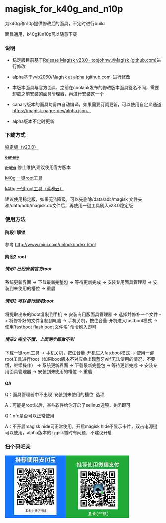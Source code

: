 # magisk_for_k40g_and_n10p

为k40g和n10p提供修改后的面具，不定时进行build

面具通用，k40g和n10p可以随意下载

### 说明

* 稳定版目前基于[Release Magisk v23.0 · topjohnwu/Magisk (github.com)](https://github.com/topjohnwu/Magisk/releases/tag/v23.0)进行修改

* alpha基于[vvb2060/Magisk at alpha (github.com)](https://github.com/vvb2060/Magisk/tree/alpha) 进行修改

* 本版本面具与官方面具、之前在coolapk发布的修改版本面具签名不同，需要卸载之前安装的面具管理器，再进行安装这一个 

* canary版本的面具每周四自动编译，如果需要订阅更新，可以使用自定义通道  https://magisk.pages.dev/alpha.json、

* alpha版本不定时更新

### 下载方式

[稳定版（v23.0）](https://magisk.pages.dev/Magisk_stable_app.apk)

~~[canary](https://magisk.pages.dev/Magisk_canary_app.apk)~~

~~[alpha](https://magisk.pages.dev/Magisk_alpha_app.apk)~~ 停止维护,建议使用官方版本

[k40g 一键root工具](https://raw.githubusercontent.com/carey036/OutSide/master/k40gBoot/k40g_onekey.zip)

[k40g 一键root工具（蓝奏云）](https://3ku.lanzoui.com/iV2Sjwqtu3a)

建议使用稳定版，如果无法降级，可以先删除/data/adb/magisk 文件夹和/data/adb/magisk.db文件后，再使用一键工具刷入v23.0稳定版

### 使用方法

#### 阶段1 解锁

参考 http://www.miui.com/unlock/index.html 

#### 阶段2 root

##### 情形1 已经安装官方root

系统更新界面  ->  下载最新完整包  ->  等待更新完成 ->  安装专用面具管理器 -> 安装到未使用的槽位  ->  重启

##### 情形2 可以自行提取boot

将提取出来的boot复制到手机  -> 安装专用版面具管理器  ->  选择并修补一个文件  ->  将修补好的文件复制到电脑  ->  手机关机，按住音量-开机进入fastboot模式  ->  使用‘fastboot flash boot 文件名’ 命令刷入即可

#####  情形3 完全不懂，上面两步都做不到

下载一键root工具  -> 手机关机，按住音量-开机进入fastboot模式  ->  使用一键root工具进行root（如果boot版本不对应会出现蓝牙wifi无法使用的情况，不要慌，继续操作） -> 系统更新界面  ->  下载最新完整包  ->  等待更新完成 ->  安装专用面具管理器 -> 安装到未使用的槽位  ->  重启

 

#### QA

Q：面具管理器中不出现 ‘安装到未使用的槽位’ 选项

A：可能是root以后，某些软件给你开启了selinux选项，关闭即可



Q：nfc是否可以正常使用

A：不开启magisk hide可正常使用，开启magisk hide不显示卡片，双击电源键可以使用，alpha版本的zygisk暂时有问题，不建议开启

### 扫个码吧亲

![zanshang](./zanshang.jpg)

